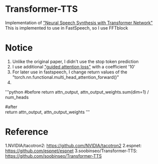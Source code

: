 # Transformer-TTS
Implementation of ["Neural Speech Synthesis with Transformer Network"](https://arxiv.org/abs/1809.08895)  
This is implemented to use in FastSpeech, so I use FFTblock  

# Notice  
1. Unlike the original paper, I didn't use the stop token prediction
2. I use additional ["guided attention loss"](https://arxiv.org/pdf/1710.08969.pdf) with a coefficient '10'
3. For later use in fastspeech, I change return values of the "torch.nn.functional.multi_head_attention_forward()"
4.  

'''python
#before
return attn_output, attn_output_weights.sum(dim=1) / num_heads  

#after  
return attn_output, attn_output_weights
'''
            
# Reference
1.NVIDIA/tacotron2: https://github.com/NVIDIA/tacotron2
2.espnet: https://github.com/espnet/espnet
3.soobinseo/Transformer-TTS: https://github.com/soobinseo/Transformer-TTS
